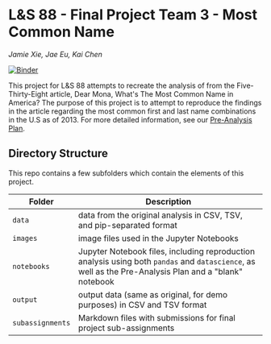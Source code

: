 # L&S 88 - Final Project Team 3 - Most Common Name

_Jamie Xie, Jae Eu, Kai Chen_

[![Binder](https://mybinder.org/badge_logo.svg)](https://mybinder.org/v2/gh/ls88-openscienceconnector/final-project-team-3.git/master)

This project for L&S 88 attempts to recreate the analysis of from the Five-Thirty-Eight article, Dear Mona, What's The Most Common Name in America? The purpose of this project is to attempt to reproduce the findings in the article regarding the most common first and last name combinations in the U.S as of 2013. For more detailed information, see our [Pre-Analysis Plan](notebooks/pre-analysis-plan.ipynb).

## Directory Structure

This repo contains a few subfolders which contain the elements of this project.

| Folder | Description |
|-----|-----|
| `data`  | data from the original analysis in CSV, TSV, and pip-separated format  |
| `images`  | image files used in the Jupyter Notebooks  |
| `notebooks`  | Jupyter Notebook files, including reproduction analysis using both `pandas` and `datascience`, as well as the Pre-Analysis Plan and a "blank" notebook  |
| `output`  | output data (same as original, for demo purposes) in CSV and TSV format  |
| `subassignments`  | Markdown files with submissions for final project sub-assignments  |
